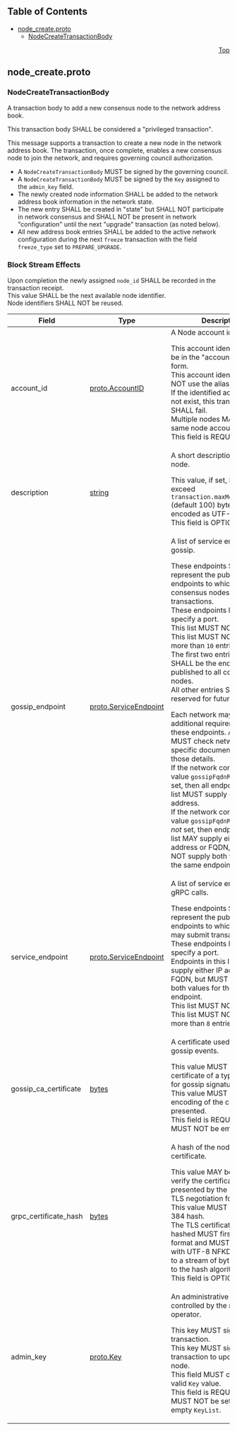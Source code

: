 ## Table of Contents

- [node_create.proto](#node_create-proto)
    - [NodeCreateTransactionBody](#com-hedera-hapi-node-addressbook-NodeCreateTransactionBody)
  



<a name="node_create-proto"></a>
<p align="right"><a href="#top">Top</a></p>

## node_create.proto



<a name="com-hedera-hapi-node-addressbook-NodeCreateTransactionBody"></a>

### NodeCreateTransactionBody
A transaction body to add a new consensus node to the network address book.

This transaction body SHALL be considered a "privileged transaction".

This message supports a transaction to create a new node in the network
address book. The transaction, once complete, enables a new consensus node
to join the network, and requires governing council authorization.

- A `NodeCreateTransactionBody` MUST be signed by the governing council.
- A `NodeCreateTransactionBody` MUST be signed by the `Key` assigned to the
  `admin_key` field.
- The newly created node information SHALL be added to the network address
  book information in the network state.
- The new entry SHALL be created in "state" but SHALL NOT participate in
  network consensus and SHALL NOT be present in network "configuration"
  until the next "upgrade" transaction (as noted below).
- All new address book entries SHALL be added to the active network
  configuration during the next `freeze` transaction with the field
  `freeze_type` set to `PREPARE_UPGRADE`.

### Block Stream Effects
Upon completion the newly assigned `node_id` SHALL be recorded in
the transaction receipt.<br/>
This value SHALL be the next available node identifier.<br/>
Node identifiers SHALL NOT be reused.


| Field | Type | Description |
| ----- | ---- | ----------- |
| account_id | [proto.AccountID](#proto-AccountID) | A Node account identifier. <p> This account identifier MUST be in the "account number" form.<br/> This account identifier MUST NOT use the alias field.<br/> If the identified account does not exist, this transaction SHALL fail.<br/> Multiple nodes MAY share the same node account.<br/> This field is REQUIRED. |
| description | [string](#string) | A short description of the node. <p> This value, if set, MUST NOT exceed `transaction.maxMemoUtf8Bytes` (default 100) bytes when encoded as UTF-8.<br/> This field is OPTIONAL. |
| gossip_endpoint | [proto.ServiceEndpoint](#proto-ServiceEndpoint) | A list of service endpoints for gossip. <p> These endpoints SHALL represent the published endpoints to which other consensus nodes may _gossip_ transactions.<br/> These endpoints MUST specify a port.<br/> This list MUST NOT be empty.<br/> This list MUST NOT contain more than `10` entries.<br/> The first two entries in this list SHALL be the endpoints published to all consensus nodes.<br/> All other entries SHALL be reserved for future use. <p> Each network may have additional requirements for these endpoints. A client MUST check network-specific documentation for those details.<br/> If the network configuration value `gossipFqdnRestricted` is set, then all endpoints in this list MUST supply only IP address.<br/> If the network configuration value `gossipFqdnRestricted` is _not_ set, then endpoints in this list MAY supply either IP address or FQDN, but MUST NOT supply both values for the same endpoint. |
| service_endpoint | [proto.ServiceEndpoint](#proto-ServiceEndpoint) | A list of service endpoints for gRPC calls. <p> These endpoints SHALL represent the published gRPC endpoints to which clients may submit transactions.<br/> These endpoints MUST specify a port.<br/> Endpoints in this list MAY supply either IP address or FQDN, but MUST NOT supply both values for the same endpoint.<br/> This list MUST NOT be empty.<br/> This list MUST NOT contain more than `8` entries. |
| gossip_ca_certificate | [bytes](#bytes) | A certificate used to sign gossip events. <p> This value MUST be a certificate of a type permitted for gossip signatures.<br/> This value MUST be the DER encoding of the certificate presented.<br/> This field is REQUIRED and MUST NOT be empty. |
| grpc_certificate_hash | [bytes](#bytes) | A hash of the node gRPC TLS certificate. <p> This value MAY be used to verify the certificate presented by the node during TLS negotiation for gRPC.<br/> This value MUST be a SHA-384 hash.<br/> The TLS certificate to be hashed MUST first be in PEM format and MUST be encoded with UTF-8 NFKD encoding to a stream of bytes provided to the hash algorithm.<br/> This field is OPTIONAL. |
| admin_key | [proto.Key](#proto-Key) | An administrative key controlled by the node operator. <p> This key MUST sign this transaction.<br/> This key MUST sign each transaction to update this node.<br/> This field MUST contain a valid `Key` value.<br/> This field is REQUIRED and MUST NOT be set to an empty `KeyList`. |





 <!-- end messages -->

 <!-- end enums -->

 <!-- end HasExtensions -->

 <!-- end services -->



